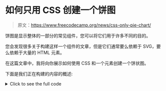 # 如何只用 CSS 创建一个饼图

> 原文：<https://www.freecodecamp.org/news/css-only-pie-chart/>

饼图是显示整体的一部分的常见组件，您可以将它们用于许多不同的目的。

您会发现很多关于构建这样一个组件的文章，但是它们通常要么依赖于 SVG，要么依赖于大量的 HTML 元素。

在这篇文章中，我将向你展示如何使用 CSS 和一个元素创建一个饼状图。

下面是我们正在构建的内容的概述:

<details><summary>Click to see the full code</summary>

```
<div class="pie" style="--p:20"> 20%</div>
<div class="pie" style="--p:40;--c:darkblue;--b:10px"> 40%</div>
<div class="pie no-round" style="--p:60;--c:purple;--b:15px"> 60%</div>
<div class="pie animate no-round" style="--p:80;--c:orange;"> 80%</div>
<div class="pie animate" style="--p:90;--c:lightgreen"> 90%</div> 
```

```
@property --p{
  syntax: '<number>';
  inherits: true;
  initial-value: 1;
}

.pie {
  --p:20;
  --b:22px;
  --c:darkred;
  --w:150px;

  width: var(--w);
  aspect-ratio: 1;
  position: relative;
  display: inline-grid;
  margin: 5px;
  place-content: center;
  font-size: 25px;
  font-weight: bold;
  font-family: sans-serif;
}
.pie:before,
.pie:after {
  content: "";
  position: absolute;
  border-radius: 50%;
}
.pie:before {
  inset: 0;
  background:
    radial-gradient(farthest-side,var(--c) 98%,#0000) top/var(--b) var(--b) no-repeat,
    conic-gradient(var(--c) calc(var(--p)*1%),#0000 0);
  -webkit-mask: radial-gradient(farthest-side,#0000 calc(99% - var(--b)),#000 calc(100% - var(--b)));
          mask: radial-gradient(farthest-side,#0000 calc(99% - var(--b)),#000 calc(100% - var(--b)));
}
.pie:after {
  inset: calc(50% - var(--b)/2);
  background: var(--c);
  transform: rotate(calc(var(--p)*3.6deg)) translateY(calc(50% - var(--w)/2));
}
.animate {
  animation: p 1s .5s both;
}
.no-round:before {
  background-size: 0 0, auto;
}
.no-round:after {
  content: none;
}
@keyframes p{
  from{--p:0}
} 
```</details> 

[https://codepen.io/t_afif/embed/preview/XWaPXZO?default-tabs=css%2Cresult&height=300&host=https%3A%2F%2Fcodepen.io&slug-hash=XWaPXZO](https://codepen.io/t_afif/embed/preview/XWaPXZO?default-tabs=css%2Cresult&height=300&host=https%3A%2F%2Fcodepen.io&slug-hash=XWaPXZO)

CSS-Only Pie Chart

正如你在上面的代码笔中看到的，我们有一个静态的饼状图，一个动态的饼状图，我们也可以有圆形的边缘。所有这一切都只需要一个`<div>`元素。

除此之外，我们可以使用 CSS 变量轻松地调整不同的值，这样我们就不必为更改 CSS 代码而费心。

我知道代码乍一看可能有点难，但是通读下面的解释后，你将能够自信地制作你自己的饼状图。

## 饼图的 HTML 结构

正如我上面提到的，我们有一个单独的`<div>`，在这里我们添加百分比值(饼图的进度)作为主要内容:

```
<div class="pie" style="--p:60;--b:10px;--c:purple;">60%</div>
```

我们还添加 CSS 变量作为内嵌样式。

*   `--p`:该变量应包含一个数字形式的百分比值(不带`%`符号)。应该和内容一样。
*   `--b`:该变量将定义边框的粗细。
*   `--c`:该变量将定义主色。

出于本文和演示的考虑，我使用一个单字符变量来保持代码简短。但是在生产环境中使用代码时，最好考虑更明确的变量。例子:`--percentage`、`--border-thickness`和`--main-color`。

## 饼图的 CSS 设置

我们首先开始设计我们的内容。这部分很简单，代码如下:

```
.pie {
  --w: 150px;
  width: var(--w);
  aspect-ratio: 1;
  display: inline-grid;
  place-content: center;
  margin: 5px;
  font-size: 25px;
  font-weight: bold;
  font-family: sans-serif;
}
```

我将元素定义为`inline-grid`，以便使用`place-content: center`轻松地将内容放在中间。我们使用`aspect-ratio: 1`来确保元素保持方形。我们也可以使用`height: var(--w)`，但是学习和使用一个新的 CSS 属性总是好的。

你可能想知道为什么我使用一个变量来定义宽度，而不是简单地设置`width: 150px`。我需要知道将来使用的宽度值，所以我将它定义为一个变量。

所有剩下的 CSS 都是设计文本样式的基础。你可以随意更新它。

让我们进入有趣的部分——组件的主要形状。为此，我们将使用具有以下样式的伪元素:

```
.pie:before{
  content: "";
  position: absolute;
  border-radius: 50%;
  inset: 0;
  background: conic-gradient(var(--c) calc(var(--p)*1%),#0000 0);
}
```

由于`inset: 0`，具有`position: absolute`的伪元素覆盖了所有区域。是的，这又是一个新的 CSS 属性，它是`top`、`right`、`bottom`和`right`的简写(你可以[在这里](https://developer.mozilla.org/en-US/docs/Web/CSS/inset)了解更多)。

然后我们把它做成一个圆(`border-radius: 50%`)并应用一个`conic-gradient()`。注意我们定义为内嵌样式的 CSS 变量的使用(`--c`表示颜色，`--p`表示百分比)。

到目前为止，这会给我们带来以下结果:

![Conic-gradient applied to pseudo-element](img/d99451c76a620d4c73995c13172017d6.png)

Conic-gradient applied to pseudo-element

我们越来越近了！这个`conic-gradient()`给了我们一个双色渐变。从`0%`到`p%`，主色和剩余部分是透明色(用十六进制值`#0000`定义)。

为了只保留边界部分，我们将使用`mask`隐藏中间部分。这次我们将使用一个`radial-gradient()`:

```
radial-gradient(farthest-side,red calc(99% - var(--b)),blue calc(100% - var(--b)))
```

作为背景应用的上述内容将为我们提供以下信息:

![Illustration of the radial-gradient](img/3f5cb7dbdbee219f2e4ec1dd62a76d08.png)

Illustration of the radial-gradient

注意变量`--b`的使用，它定义了边框的厚度(在上面显示为蓝色)。

现在想象红色部分是不可见部分，蓝色部分是可见部分。如果我们对`mask`属性使用相同的渐变，我们将得到如下结果:

![Applying mask to the pseudo element](img/cf90b000a83128d67d38cea2a00c4352.png)

Applying mask to the pseudo element

我们有一个包含一个元素和几行 CSS 代码的饼状图。

```
.pie {
  --w:150px;

  width: var(--w);
  aspect-ratio: 1;
  position: relative;
  display: inline-grid;
  place-content: center;
  margin: 5px;
  font-size: 25px;
  font-weight: bold;
  font-family: sans-serif;
}
.pie:before {
  content: "";
  position: absolute;
  border-radius: 50%;
  inset: 0;
  background: conic-gradient(var(--c) calc(var(--p)*1%),#0000 0);
  -webkit-mask:radial-gradient(farthest-side,#0000 calc(99% - var(--b)),#000 calc(100% - var(--b)));
          mask:radial-gradient(farthest-side,#0000 calc(99% - var(--b)),#000 calc(100% - var(--b)));
}
```

和 HTML:

```
<div class="pie" style="--p:60;--b:10px;--c:purple;">60%</div>
```

### 如何添加圆角边缘

为此，我将添加一个额外的梯度层来圆化顶部边缘，并添加一个伪元素来圆化另一个边缘。这里有一个例子来理解这个技巧:

![Illustration of the rounded edges](img/706ec93516bd1c0b4e2a8c25d011e5e0.png)

Illustration of the rounded edges

代码为(1)的上边缘为圆形:

```
.pie:before {
  background:
    radial-gradient(farthest-side,var(--c) 98%,#0000) top/var(--b) var(--b) no-repeat,
    conic-gradient(var(--c) calc(var(--p)*1%),#0000 0);
}
```

除了`conic-gradient()`之外，我们还在顶部添加了一个`radial-gradient()`，其大小等于由`--b`定义的边框粗细。

(2)圆化另一边的代码:

```
.pie:after {
  content: "";
  position: absolute;
  border-radius: 50%;
  inset: calc(50% - var(--b)/2);
  background: var(--c);
  transform: rotate(calc(var(--p)*3.6deg)) translateY(calc(50% - var(--w)/2));
}
```

`inset`属性将伪元素的大小设置为等于`--b`。记住这是`top`、`right`、`bottom`和`left`的简写。如果我们有

```
left = right = 50% - b/2
```

这意味着我们从每一侧向中心移动，减去等于`b/2`的偏移量，因此我们最终的宽度等于`2*b/2 = b`。同样的高度逻辑。

现在我们需要正确地放置我们的元素，这就是我们使用 transform 属性的原因。我们的元素最初放置在中心，所以我们需要首先旋转它。有了百分比，我们使用三个的[法则来得到角度:](https://en.wikipedia.org/wiki/Cross-multiplication#Rule_of_three)

```
angle = percentage*360deg/100
```

然后我们进行翻译，这里我们将需要宽度，因为我们必须执行一半宽度的翻译(`w/2`)。

好吧，好吧——你可能会在这些公式中有点迷失。在下面找到一个插图来理解 transform 属性背后的逻辑

![image-39](img/b39cc993c78ff730f1e599ae2073b6b3.png)

Applying the transform property to the pseudo-element

之后，我们用主色`--c`给伪元素上色，就完成了。我们有圆形边缘的饼图。

## 如何制作饼图动画

静态饼图很好，但动画饼图更好！为此，我们将从`0`到定义值的百分比值`--p`制作动画。默认情况下，我们不能动画化 CSS 变量，但是多亏了[新的`@property`功能](https://developer.mozilla.org/en-US/docs/Web/CSS/@property)，现在可以了。

我们注册变量:

```
@property --p{
  syntax: '<number>';
  inherits: true;
  initial-value: 0;
}
```

我们创建一个`keyframes`:

```
@keyframes p {
  from {--p:0}
}
```

注意，我们只需要指定`from`。这样，默认情况下，浏览器将使`to`等于我们定义的值(`<div class="pie" style="--p:60;">60%</div>`)。

最后，我们称之为动画。您可以根据需要定义持续时间/延迟。

```
animation: p 1s .5s both;
```

不幸的是，这种技术没有得到广泛的支持。你可以在基于 Chromium 的浏览器(Chrome 和 Edge)上测试它，但它在 Firefox 和 Safari 上会失败。您可以查看[我能否使用](https://caniuse.com/?search=%40property')来跟踪支持。

在我们结束之前，这里再次是最终工作产品的完整代码和演示。你可以看到我使用了两个类来控制圆角边和动画，这样我们可以根据需要轻松地添加/删除它们。

<details><summary>Click to see the full code</summary>

```
<div class="pie" style="--p:20"> 20%</div>
<div class="pie" style="--p:40;--c:darkblue;--b:10px"> 40%</div>
<div class="pie no-round" style="--p:60;--c:purple;--b:15px"> 60%</div>
<div class="pie animate no-round" style="--p:80;--c:orange;"> 80%</div>
<div class="pie animate" style="--p:90;--c:lightgreen"> 90%</div> 
```

```
@property --p{
  syntax: '<number>';
  inherits: true;
  initial-value: 1;
}

.pie {
  --p:20;
  --b:22px;
  --c:darkred;
  --w:150px;

  width: var(--w);
  aspect-ratio: 1;
  position: relative;
  display: inline-grid;
  margin: 5px;
  place-content: center;
  font-size: 25px;
  font-weight: bold;
  font-family: sans-serif;
}
.pie:before,
.pie:after {
  content: "";
  position: absolute;
  border-radius: 50%;
}
.pie:before {
  inset: 0;
  background:
    radial-gradient(farthest-side,var(--c) 98%,#0000) top/var(--b) var(--b) no-repeat,
    conic-gradient(var(--c) calc(var(--p)*1%),#0000 0);
  -webkit-mask: radial-gradient(farthest-side,#0000 calc(99% - var(--b)),#000 calc(100% - var(--b)));
          mask: radial-gradient(farthest-side,#0000 calc(99% - var(--b)),#000 calc(100% - var(--b)));
}
.pie:after {
  inset: calc(50% - var(--b)/2);
  background: var(--c);
  transform: rotate(calc(var(--p)*3.6deg)) translateY(calc(50% - var(--w)/2));
}
.animate {
  animation: p 1s .5s both;
}
.no-round:before {
  background-size: 0 0, auto;
}
.no-round:after {
  content: none;
}
@keyframes p{
  from{--p:0}
} 
```</details> 

[https://codepen.io/t_afif/embed/preview/XWaPXZO?default-tabs=css%2Cresult&height=300&host=https%3A%2F%2Fcodepen.io&slug-hash=XWaPXZO](https://codepen.io/t_afif/embed/preview/XWaPXZO?default-tabs=css%2Cresult&height=300&host=https%3A%2F%2Fcodepen.io&slug-hash=XWaPXZO)

感谢您的阅读！

更多 CSS 技巧，请关注我的 Twitter。
想支持我？你可以[给我买杯咖啡](https://www.buymeacoffee.com/afif)